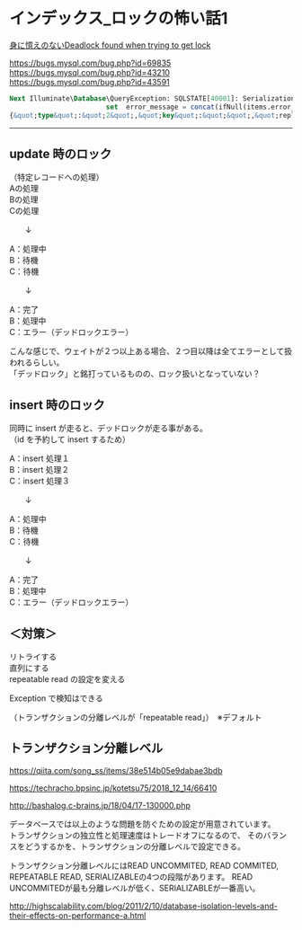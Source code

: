 # インデックス_ロックの怖い話1

[身に憶えのないDeadlock found when trying to get lock](https://yoku0825.blogspot.com/2012/07/deadlock-found-when-trying-to-get-lock.html  )  

<https://bugs.mysql.com/bug.php?id=69835>  
<https://bugs.mysql.com/bug.php?id=43210>  
<https://bugs.mysql.com/bug.php?id=43591>  


```sql
Next Illuminate\Database\QueryException: SQLSTATE[40001]: Serialization failure: 1213 Deadlock found when trying to get lock; try restarting transaction (SQL:                     update  items
                        set  error_message = concat(ifNull(items.error_message, &quot;&quot;),
{&quot;type&quot;:&quot;2&quot;,&quot;key&quot;:&quot;&quot;,&quot;replacement&quot;:[]})
```
____________________________________

## update 時のロック
（特定レコードへの処理）  
Aの処理  
Bの処理  
Cの処理  

　　↓  

A：処理中  
B：待機  
C：待機  

　　↓  

A：完了  
B：処理中  
C：エラー（デッドロックエラー）  

こんな感じで、ウェイトが２つ以上ある場合、２つ目以降は全てエラーとして扱われるらしい。  
「デッドロック」と銘打っているものの、ロック扱いとなっていない？  


## insert 時のロック
同時に insert が走ると、デッドロックが走る事がある。  
（id を予約して insert するため）  

A：insert 処理１  
B：insert 処理２  
C：insert 処理３  

　　↓  

A：処理中  
B：待機  
C：待機  

　　↓  

A：完了  
B：処理中  
C：エラー（デッドロックエラー）  

## ＜対策＞
リトライする  
直列にする  
repeatable read の設定を変える  

Exception で検知はできる  

（トランザクションの分離レベルが「repeatable read」）　※デフォルト  

## トランザクション分離レベル
<https://qiita.com/song_ss/items/38e514b05e9dabae3bdb>    

<https://techracho.bpsinc.jp/kotetsu75/2018_12_14/66410>  

<http://bashalog.c-brains.jp/18/04/17-130000.php>  

データベースでは以上のような問題を防ぐための設定が用意されています。  
トランザクションの独立性と処理速度はトレードオフになるので、 そのバランスをどうするかを、トランザクションの分離レベルで設定できる。  

トランザクション分離レベルにはREAD UNCOMMITED, READ COMMITED, REPEATABLE READ, SERIALIZABLEの4つの段階があります。 READ UNCOMMITEDが最も分離レベルが低く、SERIALIZABLEが一番高い。  

<http://highscalability.com/blog/2011/2/10/database-isolation-levels-and-their-effects-on-performance-a.html>  

